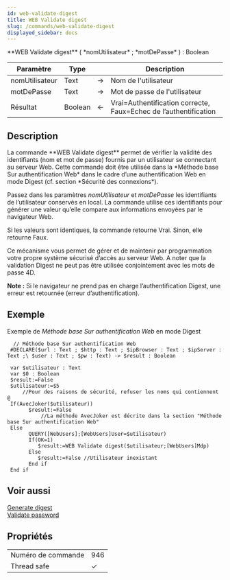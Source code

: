 ```yaml
---
id: web-validate-digest
title: WEB Validate digest
slug: /commands/web-validate-digest
displayed_sidebar: docs
---
```


<!--REF #_command_.WEB Validate digest.Syntax-->**WEB Validate digest** ( *nomUtilisateur* ; *motDePasse* ) : Boolean<!-- END REF-->
<!--REF #_command_.WEB Validate digest.Params-->
| Paramètre | Type |  | Description |
| --- | --- | --- | --- |
| nomUtilisateur | Text | &#8594;  | Nom de l'utilisateur |
| motDePasse | Text | &#8594;  | Mot de passe de l'utilisateur |
| Résultat | Boolean | &#8592; | Vrai=Authentification correcte, Faux=Echec de l’authentification |

<!-- END REF-->

## Description 

<!--REF #_command_.WEB Validate digest.Summary-->La commande **WEB Validate digest** permet de vérifier la validité des identifiants (nom et mot de passe) fournis par un utilisateur se connectant au serveur Web.<!-- END REF--> Cette commande doit être utilisée dans la *Méthode base Sur authentification Web* dans le cadre d’une authentification Web en mode Digest (cf. section *Sécurité des connexions*). 

Passez dans les paramètres *nomUtilisateur* et *motDePasse* les identifiants de l’utilisateur conservés en local. La commande utilise ces identifiants pour générer une valeur qu’elle compare aux informations envoyées par le navigateur Web.

Si les valeurs sont identiques, la commande retourne Vrai. Sinon, elle retourne Faux.

Ce mécanisme vous permet de gérer et de maintenir par programmation votre propre système sécurisé d’accès au serveur Web. A noter que la validation Digest ne peut pas être utilisée conjointement avec les mots de passe 4D.

**Note :** Si le navigateur ne prend pas en charge l’authentification Digest, une erreur est retournée (erreur d’authentification).

## Exemple 

Exemple de *Méthode base Sur authentification Web* en mode Digest 

```4d
  // Méthode base Sur authentification Web
 #DECLARE($url : Text ; $http : Text ; $ipBrowser : Text ; $ipServer : Text ;\ $user : Text ; $pw : Text) -> $result : Boolean

 var $utilisateur : Text
 var $0 : Boolean
 $result:=False
 $utilisateur:=$5
     //Pour des raisons de sécurité, refuser les noms qui contiennent @
 If(AvecJoker($utilisateur))
       $result:=False
           //La méthode AvecJoker est décrite dans la section "Méthode base Sur authentification Web"
 Else
       QUERY([WebUsers];[WebUsers]User=$utilisateur)
       If(OK=1)
          $result:=WEB Validate digest($utilisateur;[WebUsers]Mdp)
       Else
          $result:=False //Utilisateur inexistant
       End if
 End if
```

## Voir aussi 

[Generate digest](generate-digest.md)  
[Validate password](validate-password.md)  

## Propriétés

|  |  |
| --- | --- |
| Numéro de commande | 946 |
| Thread safe | &check; |


